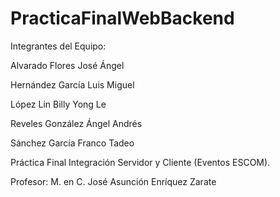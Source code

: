 ﻿# PracticaFinalWebBackend
 
Integrantes del Equipo:

Alvarado Flores José Ángel

Hernández García Luis Miguel

López Lin Billy Yong Le 

Reveles González Ángel Andrés

Sánchez García Franco Tadeo

Práctica Final Integración Servidor y Cliente (Eventos ESCOM).

Profesor: M. en C. José Asunción Enríquez Zarate
